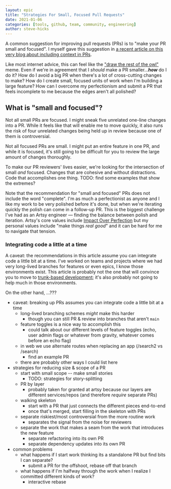 ```yaml
---
layout: epic
title: "Strategies For Small, Focused Pull Requests"
date: 2021-01-06
categories: [tools, github, team, community, engineering]
author: steve-hicks
---
```


A common suggestion for improving pull requests (PRs) is to "make your PR small and focused". I myself gave this suggestion in [a recent article on this very blog about including context in PRs](https://artsy.github.io/blog/2020/08/11/improve-pull-requests-by-including-valuable-context/). 

Like most internet advice, this can feel like the ["draw the rest of the owl"](draw-the-rest-of-the-owl) meme. Even if we're in agreement that I _should_ make a PR smaller...**_how_** do I do it? How do I avoid a big PR when there's a lot of cross-cutting changes to make? How do I create small, focused units of work when I'm building a large feature? How can I overcome my perfectionism and submit a PR that feels incomplete to me because the edges aren't all polished?

<!-- more -->

## What is "small and focused"? 

Not all small PRs are focused. I might sneak five unrelated one-line changes into a PR. While it feels like that will enable me to move quickly, it also runs the risk of four unrelated changes being held up in review because one of them is controversial.

Not all focused PRs are small. I might put an entire feature in one PR, and while it is focused, it's still going to be difficult for you to review the large amount of changes thoroughly. 

To make our PR reviewers' lives easier, we're looking for the intersection of small _and_ focused. Changes that are cohesive and without distractions. Code that accomplishes one thing. TODO: find some examples that show the extremes?

Note that the recommendation for "small and focused" PRs does not include the word "complete". I'm as much a perfectionist as anyone and I like my work to be very polished before it's done, but when we're iterating quickly the polish can come in a follow-up PR. This is the biggest challenge I've had as an Artsy engineer — finding the balance between polish and iteration. Artsy's core values include [Impact Over Perfection](https://github.com/artsy/README/blob/ccfbba13ead7cb6586d2d9bf088e5180907be07b/culture/what-is-artsy.md#impact-over-perfection) but my personal values include "make things _real good_" and it can be hard for me to navigate that tension. 

### Integrating code a little at a time

A caveat: the recommendations in this article assume you can integrate code a little bit at a time. I've worked on teams and projects where we had very long-lived branches for features or even epics, I know those environments exist. This article is probably not the one that will convince you to move to [trunk-based development](https://trunkbaseddevelopment.com/); it's also probably not going to help much in those environments. 

On the other hand, ...???




- caveat: breaking up PRs assumes you can integrate code a little bit at a time
  - long-lived branching schemes _might_ make this harder
    - though you can still PR & review into branches that aren't `main`
  - feature toggles is a nice way to accomplish this 
    - could talk about our different levels of feature toggles (echo, user admin flags or whatever from gravity, whatever comes before an echo flag)
  - in web we use alternate routes when replacing an app (/search2 vs /search)
    - find an example PR
  - there are probably other ways I could list here
- strategies for reducing size & scope of a PR
  - start with small scope -- make small stories
    - TODO: strategies for story-splitting
  - PR by layer
    - probably taken for granted at artsy because our layers are different services/repos (and therefore _require_ separate PRs)
  - walking skeleton
    - start with a PR that just connects the different pieces end-to-end
    - once that's merged, start filling in the skeleton with PRs
  - separate riskiest/most controversial from the more routine work
    - separates the signal from the noise for reviewers
  - separate the work that makes a seam from the work that introduces the new feature
    - separate refactoring into its own PR
    - separate dependency updates into its own PR
- common problems
  - what happens if I start work thinking its a standalone PR but find bits I can separate? 
    - submit a PR for the offshoot, rebase off that branch
  - what happens if I'm halfway through the work when I realize I committed different kinds of work?
    - interactive rebase
